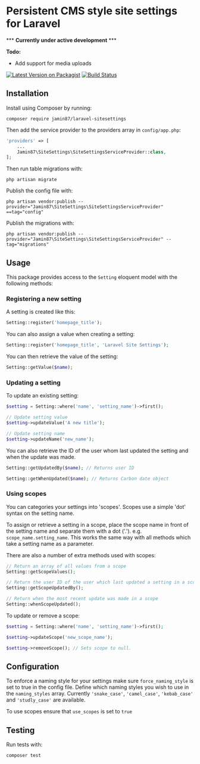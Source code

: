 # Persistent CMS style site settings for Laravel

*** **Currently under active development** ***

**Todo:**
- Add support for media uploads

[![Latest Version on Packagist](https://img.shields.io/packagist/v/jamin87/laravel-sitesettings.svg?style=flat-square)](https://packagist.org/packages/jamin87/laravel-sitesettings)
[![Build Status](https://img.shields.io/travis/jamin87/laravel-sitesettings.svg?branch=master&style=flat-square)](https://travis-ci.org/jamin87/laravel-sitesettings)

## Installation
Install using Composer by running:
```
composer require jamin87/laravel-sitesettings
```

Then add the service provider to the providers array in `config/app.php`:
```php
'providers' => [
    ...
    Jamin87\SiteSettings\SiteSettingsServiceProvider::class,
];
```

Then run table migrations with:
```
php artisan migrate
```

Publish the config file with:
```
php artisan vendor:publish --provider="Jamin87\SiteSettings\SiteSettingsServiceProvider" ==tag="config"
```

Publish the migrations with:
```
php artisan vendor:publish --provider="Jamin87\SiteSettings\SiteSettingsServiceProvider" --tag="migrations"
```

## Usage
This package provides access to the `Setting` eloquent model with the following methods:

### Registering a new setting
A setting is created like this:

```php
Setting::register('homepage_title');
```
    
You can also assign a value when creating a setting:

```php
Setting::register('homepage_title', 'Laravel Site Settings');
```

You can then retrieve the value of the setting:

```php
Setting::getValue($name);
```

### Updating a setting
To update an existing setting:

```php
$setting = Setting::where('name', 'setting_name')->first();

// Update setting value
$setting->updateValue('A new title');

// Update setting name
$setting->updateName('new_name');
```

You can also retrieve the ID of the user whom last updated the setting and when the update was made.

```php
Setting::getUpdatedBy($name); // Returns user ID

Setting::getWhenUpdated($name); // Returns Carbon date object
```

### Using scopes
You can categories your settings into 'scopes'. Scopes use a simple 'dot' syntax on the setting name.

To assign or retrieve a setting in a scope, place the scope name in front of the setting name and separate them with a dot ('.'). e.g. `scope_name.setting_name`.
This works the same way with all methods which take a setting name as a parameter.

There are also a number of extra methods used with scopes:

```php
// Return an array of all values from a scope
Setting::getScopeValues();

// Return the user ID of the user which last updated a setting in a scope
Setting::getScopeUpdatedBy();

// Return when the most recent update was made in a scope
Setting::whenScopeUpdated();
```

To update or remove a scope:
```php
$setting = Setting::where('name', 'setting_name')->first();

$setting->updateScope('new_scope_name');

$setting->removeScope(); // Sets scope to null.
```


## Configuration
To enforce a naming style for your settings make sure `force_naming_style` is set to true in the config file.
Define which naming styles you wish to use in the `naming_styles` array. 
Currently `'snake_case'`, `'camel_case'`, `'kebab_case'` and `'studly_case'` are available.

To use scopes ensure that `use_scopes` is set to `true`

## Testing
Run tests with:
```
composer test
```
